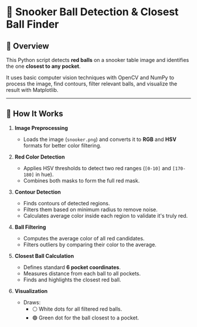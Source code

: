 # 🎱 Snooker Ball Detection & Closest Ball Finder

## 📌 Overview

This Python script detects **red balls** on a snooker table image and identifies the one **closest to any pocket**.

It uses basic computer vision techniques with OpenCV and NumPy to process the image, find contours, filter relevant balls, and visualize the result with Matplotlib.

---

## 🧠 How It Works

1. **Image Preprocessing**
   - Loads the image (`snooker.png`) and converts it to **RGB** and **HSV** formats for better color filtering.

2. **Red Color Detection**
   - Applies HSV thresholds to detect two red ranges (`[0-10]` and `[170-180]` in hue).
   - Combines both masks to form the full red mask.

3. **Contour Detection**
   - Finds contours of detected regions.
   - Filters them based on minimum radius to remove noise.
   - Calculates average color inside each region to validate it's truly red.

4. **Ball Filtering**
   - Computes the average color of all red candidates.
   - Filters outliers by comparing their color to the average.

5. **Closest Ball Calculation**
   - Defines standard **6 pocket coordinates**.
   - Measures distance from each ball to all pockets.
   - Finds and highlights the closest red ball.

6. **Visualization**
   - Draws:
     - ⚪ White dots for all filtered red balls.
     - 🟢 Green dot for the ball closest to a pocket.


